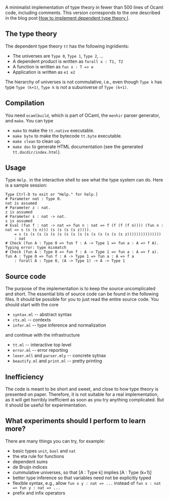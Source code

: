 A minimalist implementation of type theory in fewer than 500 lines of Ocaml code,
including comments. This version corresponds to the one described in the blog post
[How to implement dependent type theory I](http://math.andrej.com/2012/11/08/how-to-implement-dependent-type-theory-i/).

## The type theory

The dependent type theory `tt` has the following ingridients:

* The universes are `Type 0`, `Type 1`, `Type 2`, ...
* A dependent product is written as `forall x : T1, T2`
* A function is written as `fun x : T => e`
* Application is written as `e1 e2`

The hierarchy of universes is not commulative, i.e., even though `Type k` has type `Type
(k+1)`, `Type k` is *not* a subuniverse of `Type (k+1)`.

## Compilation

You need `ocamlbuild`, which is part of OCaml, the `menhir` parser generator, and `make`.
You can type

* `make` to make the `tt.native` executable.
* `make byte` to make the bytecode `tt.byte` executable.
* `make clean` to clean up.
* `make doc` to generate HTML documentation (see the generated `tt.docdir/index.html`).

## Usage

Type `Help.` in the interactive shell to see what the type system can do. Here is a sample
session:

    Type Ctrl-D to exit or "Help." for help.]
    # Parameter nat : Type 0.
    nat is assumed
    # Parameter z : nat.
    z is assumed
    # Parameter s : nat -> nat.
    s is assumed
    # Eval (fun f : nat -> nat => fun n : nat => f (f (f (f n)))) (fun n : nat => s (s (s n))) (s (s (s (s z)))).
        = s (s (s (s (s (s (s (s (s (s (s (s (s (s (s (s z)))))))))))))))
        : nat
    # Check (fun A : Type 0 => fun f : A -> Type 1 => fun a : A => f A).
    Typing error: type mismatch
    # Check (fun A : Type 0 => fun f : A -> Type 1 => fun a : A => f a).
    fun A : Type 0 => fun f : A -> Type 1 => fun a : A => f a
        : forall A : Type 0, (A -> Type 1) -> A -> Type 1


## Source code

The purpose of the implementation is to keep the source uncomplicated and short. The
essential bits of source code can be found in the following files. It should be possible
for you to just read the entire source code. You should start with the core

* `syntax.ml` -- abstract syntax
* `ctx.ml` -- contexts
* `infer.ml` -- type inference and normalization

and continue with the infrastructure

* `tt.ml` -- interactive top level
* `error.ml` -- error reporting
* `lexer.mll` and `parser.mly` -- concrete sytnax
* `beautify.ml` and `print.ml` -- pretty printing


## Inefficiency

The code is meant to be short and sweet, and close to how type theory is presented on
paper. Therefore, it is not suitable for a real implementation, as it will get horribly
inefficient as soon as you try anything complicated. But it should be useful for
experimentation.


## What experiments should I perform to learn more?

There are many things you can try, for example:

* basic types `unit`, `bool` and `nat`
* the eta rule for functions
* dependent sums
* de Bruijn indices
* cummulative universes, so that [A : Type k] implies [A : Type (k+1)]
* better type inference so that variables need not be explicitly typed
* flexible syntax, e.g., allow `fun x y : nat => ...` instead of `fun x : nat => fun y : nat => ...`
* prefix and infix operators
